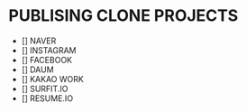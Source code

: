 # PUBLISING CLONE PROJECTS
- [] NAVER
- [] INSTAGRAM
- [] FACEBOOK
- [] DAUM
- [] KAKAO WORK
- [] SURFIT.IO
- [] RESUME.IO